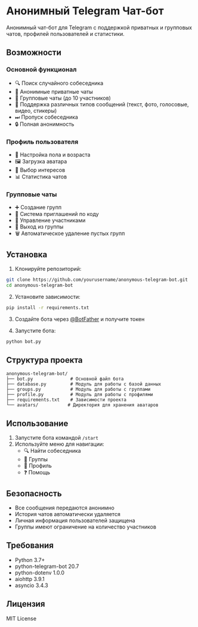 # Анонимный Telegram Чат-бот

Анонимный чат-бот для Telegram с поддержкой приватных и групповых чатов, профилей пользователей и статистики.

## Возможности

### Основной функционал
- 🔍 Поиск случайного собеседника
- 💬 Анонимные приватные чаты
- 👥 Групповые чаты (до 10 участников)
- 📝 Поддержка различных типов сообщений (текст, фото, голосовые, видео, стикеры)
- ⏭ Пропуск собеседника
- 🔒 Полная анонимность

### Профиль пользователя
- 👤 Настройка пола и возраста
- 🖼 Загрузка аватара
- 💫 Выбор интересов
- 📊 Статистика чатов

### Групповые чаты
- ➕ Создание групп
- 🔑 Система приглашений по коду
- 👥 Управление участниками
- 🚪 Выход из группы
- 🗑 Автоматическое удаление пустых групп

## Установка

1. Клонируйте репозиторий:
```bash
git clone https://github.com/yourusername/anonymous-telegram-bot.git
cd anonymous-telegram-bot
```

2. Установите зависимости:
```bash
pip install -r requirements.txt
```

3. Создайте бота через [@BotFather](https://t.me/botfather) и получите токен

4. Запустите бота:
```bash
python bot.py
```

## Структура проекта

```
anonymous-telegram-bot/
├── bot.py              # Основной файл бота
├── database.py         # Модуль для работы с базой данных
├── groups.py           # Модуль для работы с группами
├── profile.py          # Модуль для работы с профилями
├── requirements.txt    # Зависимости проекта
└── avatars/           # Директория для хранения аватаров
```

## Использование

1. Запустите бота командой `/start`
2. Используйте меню для навигации:
   - 🔍 Найти собеседника
   - 👥 Группы
   - 👤 Профиль
   - ❓ Помощь

## Безопасность

- Все сообщения передаются анонимно
- История чатов автоматически удаляется
- Личная информация пользователей защищена
- Группы имеют ограничение на количество участников

## Требования

- Python 3.7+
- python-telegram-bot 20.7
- python-dotenv 1.0.0
- aiohttp 3.9.1
- asyncio 3.4.3

## Лицензия

MIT License 